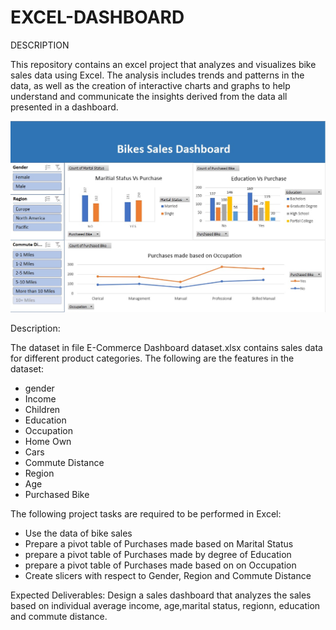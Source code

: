 # EXCEL-DASHBOARD
 
 DESCRIPTION

This repository contains an excel project that analyzes and visualizes bike sales data using Excel. The analysis includes trends and patterns in the data, as well as the creation of interactive charts and graphs to help understand and communicate the insights derived from the data all presented in a dashboard.

![Dashboard Screenshot](Bike_Sales_Dashboard.jpg)

Description:

The dataset in file E-Commerce Dashboard dataset.xlsx contains sales data for different product categories. The following are the features in the dataset:
* gender
* Income
* Children
* Education
* Occupation
* Home Own
* Cars
* Commute Distance
* Region
* Age
* Purchased Bike

The following project tasks are required to be performed in Excel:

* Use the data of bike sales
* Prepare a pivot table of Purchases made based on Marital Status
* prepare a pivot table of Purchases made by degree of Education
* prepare a pivot table of Purchases made based on on Occupation
* Create slicers with respect to Gender, Region and Commute Distance


 

Expected Deliverables:  Design a sales dashboard that analyzes the sales based on individual average income, age,marital status, regionn, education and commute distance.
